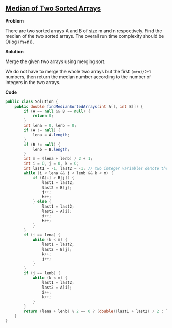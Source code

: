 ## [Median of Two Sorted Arrays](http://oj.leetcode.com/problems/median-of-two-sorted-arrays/)

**Problem**

There are two sorted arrays A and B of size m and n respectively. Find the median of the two sorted arrays. The overall run time complexity should be O(log (m+n)).

**Solution**

Merge the given two arrays using merging sort.

We do not have to merge the whole two arrays but the first `(m+n)/2+1` numbers, then return the median number according to the number of integers in the two arrays.

**Code**

``` java
public class Solution {
    public double findMedianSortedArrays(int A[], int B[]) {
        if (A == null && B == null) {
            return 0;
        } 
        int lena = 0, lenb = 0;
        if (A != null) {
            lena = A.length;
        }
        if (B != null) {
            lenb = B.length;
        }
        int m = (lena + lenb) / 2 + 1;
        int i = 0, j = 0, k = 0;
        int last1 = -1, last2 = -1;	// two integer variables denote the last two visited numbers, which will be used to calculate the median
        while (i < lena && j < lenb && k < m) {
            if (A[i] > B[j]) {
                last1 = last2;
                last2 = B[j];
                j++;
                k++;
            } else {
                last1 = last2;
                last2 = A[i];
                i++;
                k++;
            }
        }
        if (i == lena) {
            while (k < m) {
                last1 = last2;
                last2 = B[j];
                k++;
                j++;
            }
        }
        if (j == lenb) {
            while (k < m) {
                last1 = last2;
                last2 = A[i];
                i++;
                k++;
            }
        }
        return (lena + lenb) % 2 == 0 ? (double)(last1 + last2) / 2 : last2;
    }
}
```